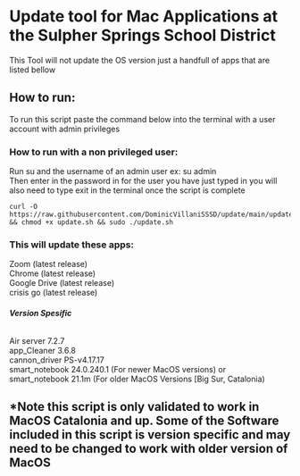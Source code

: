 # Update tool for Mac Applications at the Sulpher Springs School District 
This Tool will not update the OS version just a handfull of apps that are listed bellow 

## How to run:
To run this script paste the command below into the terminal with a user account with admin privileges  
### How to run with a non privileged user:
Run su and the username of an admin user ex: su admin  
Then enter in the password in for the user you have just typed in
you will also need to type exit in the terminal once the script is complete 


```
curl -O https://raw.githubusercontent.com/DominicVillaniSSSD/update/main/update.sh && chmod +x update.sh && sudo ./update.sh
```

### **This will update these apps:**  
Zoom (latest release)  
Chrome (latest release)  
Google Drive (latest release)  
crisis go (latest release)  
###### **Version Spesific** 
Air server 7.2.7  
app_Cleaner 3.6.8  
cannon_driver PS-v4.17.17  
smart_notebook 24.0.240.1 (For newer MacOS versions) or  
smart_notebook 21.1m (For older MacOS Versions [Big Sur, Catalonia)  


## *Note this script is only validated to work in MacOS Catalonia and up. Some of the Software included in this script is version specific and may need to be changed to work with older version of MacOS



